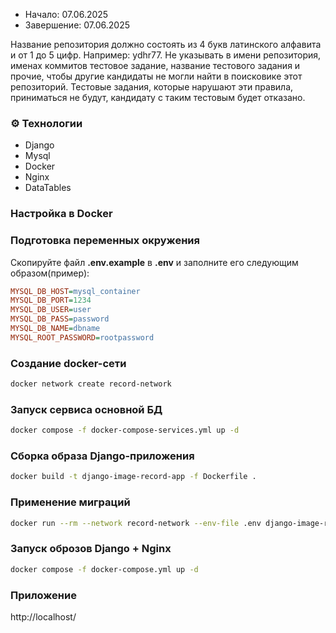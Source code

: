 - Начало: 07.06.2025
- Завершение: 07.06.2025

Название репозитория должно состоять из 4 букв латинского алфавита и от 1 до 5 цифр. Например: ydhr77. Не указывать в имени репозитория, именах коммитов тестовое задание, название тестового задания и прочие, чтобы другие кандидаты не могли найти в поисковике этот репозиторий. Тестовые задания, которые нарушают эти правила, приниматься не будут, кандидату с таким тестовым будет отказано.


### ⚙️ Технологии
- Django
- Mysql
- Docker
- Nginx
- DataTables


### Настройка в Docker

### Подготовка переменных окружения
Скопируйте файл **.env.example** в **.env** и заполните его следующим образом(пример):
```ini
MYSQL_DB_HOST=mysql_container
MYSQL_DB_PORT=1234
MYSQL_DB_USER=user
MYSQL_DB_PASS=password
MYSQL_DB_NAME=dbname
MYSQL_ROOT_PASSWORD=rootpassword
```

### Создание docker-сети
```bash
docker network create record-network
```

### Запуск сервиса основной БД
```bash
docker compose -f docker-compose-services.yml up -d
```

### Сборка образа Django-приложения
```bash
docker build -t django-image-record-app -f Dockerfile .
```

### Применение миграций
```bash
docker run --rm --network record-network --env-file .env django-image-record-app python manage.py migrate
```

### Запуск оброзов Django + Nginx
```bash
docker compose -f docker-compose.yml up -d
```

### Приложение
http://localhost/